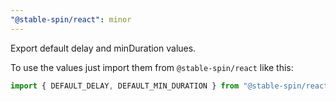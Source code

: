 ```yaml
---
"@stable-spin/react": minor
---
```


Export default delay and minDuration values.

To use the values just import them from `@stable-spin/react` like this:

```ts
import { DEFAULT_DELAY, DEFAULT_MIN_DURATION } from "@stable-spin/react";
```
